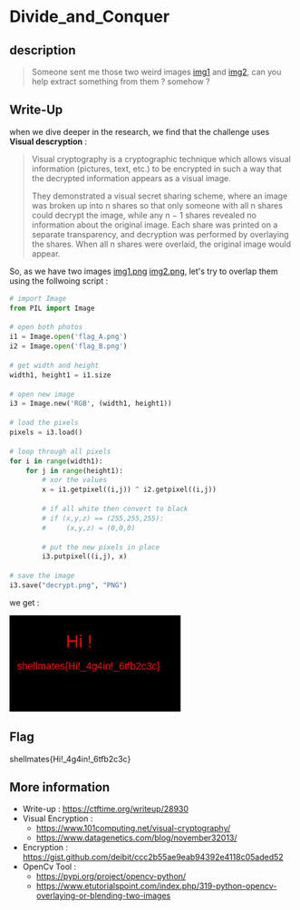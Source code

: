 # Divide_and_Conquer

## description

> Someone sent me those two weird images [img1](img1.png) and [img2](img2.png), can you help extract something from them ? somehow ?

## Write-Up

when we dive deeper in the research, we find that the challenge uses **Visual descryption** :

> Visual cryptography is a cryptographic technique which allows visual information (pictures, text, etc.) to be encrypted in such a way that the decrypted information appears as a visual image. 
>
> They demonstrated a visual secret sharing scheme, where an image was broken up into n shares so that only someone with all n shares could decrypt the image, while any n − 1 shares revealed no information about the original image. Each share was printed on a separate transparency, and decryption was performed by overlaying the shares. When all n shares were overlaid, the original image would appear.

So, as we have two images [img1.png](./img1.png) [img2.png](./img2.png), let's try to overlap them using the follwoing script :

```py
# import Image
from PIL import Image

# open both photos
i1 = Image.open('flag_A.png')
i2 = Image.open('flag_B.png')

# get width and height
width1, height1 = i1.size

# open new image
i3 = Image.new('RGB', (width1, height1))

# load the pixels
pixels = i3.load()

# loop through all pixels
for i in range(width1):
    for j in range(height1):
        # xor the values
        x = i1.getpixel((i,j)) ^ i2.getpixel((i,j))

        # if all white then convert to black
        # if (x,y,z) == (255,255,255):
        #     (x,y,z) = (0,0,0)

        # put the new pixels in place
        i3.putpixel((i,j), x)

# save the image
i3.save("decrypt.png", "PNG")
```

we get :

<img src="./decrypt.png"
     alt="Markdown Monster icon"
     style="
     width: 60%;
     diplay: box;"
/>

## Flag

shellmates{Hi!_4g4in!_6tfb2c3c}

## More information

 - Write-up : https://ctftime.org/writeup/28930
 - Visual Encryption :
   - https://www.101computing.net/visual-cryptography/
   - https://www.datagenetics.com/blog/november32013/
 - Encryption : https://gist.github.com/deibit/ccc2b55ae9eab94392e4118c05aded52
 - OpenCv Tool :
   - https://pypi.org/project/opencv-python/
   - https://www.etutorialspoint.com/index.php/319-python-opencv-overlaying-or-blending-two-images
